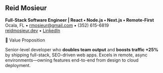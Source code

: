 ## Reid Mosieur

**Full-Stack Software Engineer | React • Node.js • Next.js • Remote-First**  
Ocala, FL ▪ [rmosieur@gmail.com](mailto:rmosieur@gmail.com) ▪ (352) 615-6819  
[reidmosieur.dev](https://reidmosieur.dev/) ▪ [LinkedIn](https://linkedin.com/in/reidmosieur)

🚀 Value Proposition

Senior-level developer who **doubles team output** and **boosts traffic +25%** by shipping full-stack, SEO-driven web apps. Excels in remote, async environments—owning features end-to-end from design to cloud deployment.
